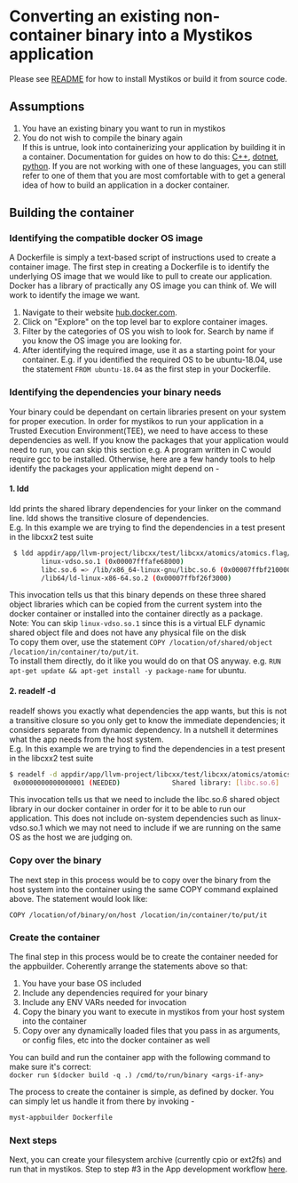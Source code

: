 # Converting an existing non-container binary into a Mystikos application

Please see [README](../README.md) for how to install Mystikos or build
it from source code.

## Assumptions
1. You have an existing binary you want to run in mystikos
2. You do not wish to compile the binary again \
    If this is untrue, look into containerizing your application by building it in a container. Documentation for guides on how to do this: [C++](user-getting-started-docker-c++.md), [dotnet](user-getting-started-docker-dotnet.md), [python](user-getting-started-docker-python.md). If you are not working with one of these languages, you can still refer to one of them that you are most comfortable with to get a general idea of how to build an application in a docker container.


## Building the container

### Identifying the compatible docker OS image
A Dockerfile is simply a text-based script of instructions used to create a container image.
The first step in creating a Dockerfile is to identify the underlying OS image that we would like to pull to create our application. Docker has a library of practically any OS image you can think of. We will work to identify the image we want.

1. Navigate to their website [hub.docker.com](hub.docker.com).
2. Click on "Explore" on the top level bar to explore container images.
3. Filter by the categories of OS you wish to look for. Search by name if you know the OS image you are looking for. 
4. After identifying the required image, use it as a starting point for your container. E.g. if you identified the required OS to be ubuntu-18.04, use the statement `FROM ubuntu-18.04` as the first step in your Dockerfile.


### Identifying the dependencies your binary needs
Your binary could be dependant on certain libraries present on your system for proper execution. In order for mystikos to run your application in a Trusted Execution Environment(TEE), we need to have access to these dependencies as well. If you know the packages that your application would need to run, you can skip this section e.g. A program written in C would require gcc to be installed. Otherwise, here are a few handy tools to help identify the packages your application might depend on - 

#### 1. ldd
ldd prints the shared library dependencies for your linker on the command line. ldd shows the transitive closure of dependencies. \
E.g. In this example we are trying to find the dependencies in a test present in the libcxx2 test suite
```bash
 $ ldd appdir/app/llvm-project/libcxx/test/libcxx/atomics/atomics.flag/init_bool.pass.cpp.exe
        linux-vdso.so.1 (0x00007fffafe68000)
        libc.so.6 => /lib/x86_64-linux-gnu/libc.so.6 (0x00007ffbf2100000)
        /lib64/ld-linux-x86-64.so.2 (0x00007ffbf26f3000)
```
This invocation tells us that this binary depends on these three shared object libraries which can be copied from the current system into the docker container or installed into the container directly as a package. \
Note: You can skip `linux-vdso.so.1` since this is a virtual ELF dynamic shared object file and does not have any physical file on the disk \
To copy them over, use the statement `COPY /location/of/shared/object /location/in/container/to/put/it`. \
To install them directly, do it like you would do on that OS anyway. e.g. `RUN apt-get update && apt-get install -y package-name` for ubuntu.

#### 2. readelf -d
readelf shows you exactly what dependencies the app wants, but this is not a transitive closure so you only get to know the immediate dependencies; it considers separate from dynamic dependency. In a nutshell it determines what the app needs from the host system.\
E.g. In this example we are trying to find the dependencies in a test present in the libcxx2 test suite
```bash
$ readelf -d appdir/app/llvm-project/libcxx/test/libcxx/atomics/atomics.flag/init_bool.pass.cpp.exe | grep NEEDED
 0x0000000000000001 (NEEDED)             Shared library: [libc.so.6]
```
This invocation tells us that we need to include the libc.so.6 shared object library in our docker container in order for it to be able to run our application. This does not include on-system dependencies such as linux-vdso.so.1 which we may not need to include if we are running on the same OS as the host we are judging on.


### Copy over the binary

The next step in this process would be to copy over the binary from the host system into the container using the same COPY command explained above. The statement would look like: 
```
COPY /location/of/binary/on/host /location/in/container/to/put/it
```

### Create the container

The final step in this process would be to create the container needed for the appbuilder. Coherently arrange the statements above so that: 
1. You have your base OS included
2. Include any dependencies required for your binary
3. Include any ENV VARs needed for invocation
4. Copy the binary you want to execute in mystikos from your host system into the container
5. Copy over any dynamically loaded files that you pass in as arguments, or config files, etc into the docker container as well

You can build and run the container app with the following command to make sure it's correct: \
`docker run $(docker build -q .) /cmd/to/run/binary <args-if-any>`

The process to create the container is simple, as defined by docker. You can simply let us handle it from there by invoking - 
```bash
myst-appbuilder Dockerfile
```

### Next steps

Next, you can create your filesystem archive (currently cpio or ext2fs) and run that in mystikos. Step to step #3 in the App development workflow [here](user-getting-started.md#app-development-workflow).
